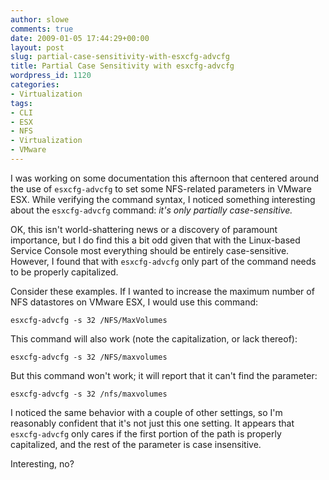 ```yaml
---
author: slowe
comments: true
date: 2009-01-05 17:44:29+00:00
layout: post
slug: partial-case-sensitivity-with-esxcfg-advcfg
title: Partial Case Sensitivity with esxcfg-advcfg
wordpress_id: 1120
categories:
- Virtualization
tags:
- CLI
- ESX
- NFS
- Virtualization
- VMware
---
```


I was working on some documentation this afternoon that centered around the use of `esxcfg-advcfg` to set some NFS-related parameters in VMware ESX. While verifying the command syntax, I noticed something interesting about the `esxcfg-advcfg` command: _it's only partially case-sensitive._

OK, this isn't world-shattering news or a discovery of paramount importance, but I do find this a bit odd given that with the Linux-based Service Console most everything should be entirely case-sensitive. However, I found that with `esxcfg-advcfg` only part of the command needs to be properly capitalized.

Consider these examples. If I wanted to increase the maximum number of NFS datastores on VMware ESX, I would use this command:

	esxcfg-advcfg -s 32 /NFS/MaxVolumes

This command will also work (note the capitalization, or lack thereof):

	esxcfg-advcfg -s 32 /NFS/maxvolumes

But this command won't work; it will report that it can't find the parameter:

	esxcfg-advcfg -s 32 /nfs/maxvolumes

I noticed the same behavior with a couple of other settings, so I'm reasonably confident that it's not just this one setting. It appears that `esxcfg-advcfg` only cares if the first portion of the path is properly capitalized, and the rest of the parameter is case insensitive.

Interesting, no?

